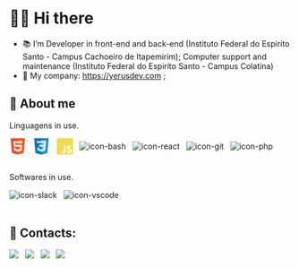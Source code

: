 # 👋🏾 Hi there

- 📚 I’m Developer in front-end and back-end (Instituto Federal do Espiríto Santo - Campus Cachoeiro de Itapemirim); Computer support and maintenance (Instituto Federal do Espiríto Santo - Campus Colatina)
- 🔗 My company: https://yerusdev.com ;

## 🚀 About me
Linguagens in use. 
<div style="display: inline_block">
  <img align="center" alt="icon-HTML" height="30" width="30" src="https://raw.githubusercontent.com/devicons/devicon/master/icons/html5/html5-original.svg"> &nbsp;  
  <img align="center" alt="icon-CSS" height="30" width="30" src="https://raw.githubusercontent.com/devicons/devicon/master/icons/css3/css3-original.svg"> &nbsp;  
  <img align="center" alt="icon-Js" height="30" width="30" src="https://raw.githubusercontent.com/devicons/devicon/master/icons/javascript/javascript-plain.svg"> &nbsp;  
  <img align="center" alt="icon-bash" height="30" width="30" src="https://cdn.jsdelivr.net/gh/devicons/devicon/icons/bash/bash-original.svg"> &nbsp;
  <img align="center" alt="icon-react" height="30" width="30" src="https://cdn.jsdelivr.net/gh/devicons/devicon/icons/react/react-original.svg"> &nbsp;
  <img align="center" alt="icon-git" height="30" width="30" src="https://cdn.jsdelivr.net/gh/devicons/devicon/icons/git/git-original.svg"> &nbsp;
  <img align="center" alt="icon-php" height="30" width="30" src="https://cdn.jsdelivr.net/gh/devicons/devicon/icons/php/php-plain.svg"> &nbsp;
</div>
<br>

Softwares in use.
<div style="display: inline_block">
  <img align="center" alt="icon-slack" height="30" width="30" src="https://cdn.jsdelivr.net/gh/devicons/devicon/icons/slack/slack-original.svg"> &nbsp;
  <img align="center" alt="icon-vscode" height="30" width="30" src="https://cdn.jsdelivr.net/gh/devicons/devicon/icons/vscode/vscode-original.svg"> &nbsp;
</div>
<br>

## 📱 Contacts:
<div>
  <a href="https://www.instagram.com/yerusdev/" target="_blank"><img src="https://img.shields.io/badge/-Instagram-%23E4405F?style=for-the-badge&logo=instagram&logoColor=white" target="_blank"></a> &nbsp;
 <a href="https://discord.gg/jw9eYPf" target="_blank"><img src="https://img.shields.io/badge/Discord-7289DA?style=for-the-badge&logo=discord&logoColor=white" target="_blank"></a> &nbsp;
  <a href = "mailto:sostenes.dev@outlook.com.br" target="_blank"><img src="https://img.shields.io/badge/-Gmail-%23333?style=for-the-badge&logo=gmail&logoColor=white" target="_blank"></a> &nbsp;
  <a href="https://www.linkedin.com/in/sóstenes-santana-santos-393030245/" target="_blank"><img src="https://img.shields.io/badge/-LinkedIn-%230077B5?style=for-the-badge&logo=linkedin&logoColor=white" target="_blank"></a> 
 
</div>
